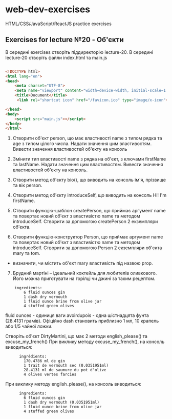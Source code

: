 # web-dev-exercises
HTML/CSS/JavaScript/ReactJS practice exercises
## Exercises for lecture №20 - Об'єкти

В середині exercises створіть піддиректорію lecture-20. В середині lecture-20 створіть файли index.html та main.js

```html

<!DOCTYPE html>
<html lang="en">
<head>
    <meta charset="UTF-8">
    <meta name="viewport" content="width=device-width, initial-scale=1.0">
    <title>Document</title>
	 <link rel="shortcut icon" href="/favicon.ico" type="image/x-icon">

</head>
<body>
    <script src="main.js"></script>
</body>
</html>

```
1. Створити об'єкт person, що має властивості name з типом рядка та age з типом цілого числа. Надати значення цим властивостям. Вивести значення властивостей об'єкту на консоль


2. Змінити тип властивості name з рядка на об'єкт, з ключами  firstName та lastName. Надати значення цим властивостям. Вивести значення властивостей об'єкту на консоль.


3. Створити метод об'єкту bio(), що виводить на консоль ім'я, прізвище та вік person.


4. Створити метод об'єкту introduceSelf, що виводить на консоль Hi! I'm firstName.



5. Створити функцію-шаблон createPerson, що приймає аргумент name та повертає новий об'єкт з властивістю name та методом introduceSelf. Створити за допомогою createPerson 2 екземпляри об'єкта.

6. Створити функцію-конструктор Person, що приймає аргумент name та повертає новий об'єкт з властивістю name та методом introduceSelf. Створити за допомогою Person 2 екземпляри об'єкта mary та tom.

- визначити, чи містить об'єкт mary властивість під назвою prop.


7. Брудний мартіні – ідеальний коктейль для любителів оливкового. Його можна приготувати на горілці чи джині за таким рецептом.

```
    ingredients:
        6 fluid ounces gin
        1 dash dry vermouth
        1 fluid ounce brine from olive jar
        4 stuffed green olives
```
fluid ounces - одиниця ваги avoirdupois - одна шістнадцята фунта (28.4131 грамів).
Офіційно dash становить приблизно 1 мл, 10 крапель або 1/5 чайної ложки.

Створіть об'єкт DirtyMartini, що має 2 методи english_please() та excuse_my_french()
При виклику методу excuse_my_french(), на консоль виводиться:
```
      ingrédients:  
        170.4786 ml de gin
        1 trait de vermouth sec (0.0351951ml) 
        28.4131 ml de saumure du pot d'olive
        4 olives vertes farcies

```
При виклику методу english_please(), на консоль виводиться:
```
      ingredients:
        6 fluid ounces gin
        1 dash dry vermouth (0.0351951ml) 
        1 fluid ounce brine from olive jar
        4 stuffed green olives

```